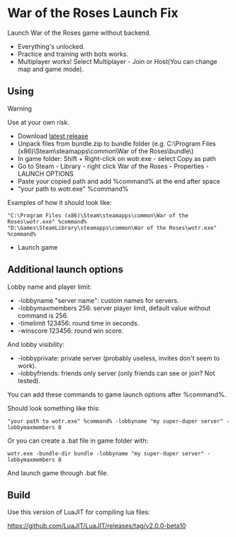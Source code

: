 # War of the Roses Launch Fix
Launch War of the Roses game without backend.
- Everything's unlocked.
- Practice and training with bots works.
- Multiplayer works! Select Multiplayer - Join or Host(You can change map and game mode).
## Using
> [!WARNING]
> Use at your own risk.
- Download [latest release](https://github.com/angaityel/wotr-re/releases)
- Unpack files from bundle.zip to bundle folder (e.g. C:\Program Files (x86)\Steam\steamapps\common\War of the Roses\bundle\\)
- In game folder: Shift + Right-click on wotr.exe - select Copy as path
- Go to Steam - Library - right click War of the Roses - Properties - LAUNCH OPTIONS
- Paste your copied path and add %command% at the end after space
- "your path to wotr.exe" %command%

Examples of how it should look like:
```
"C:\Program Files (x86)\Steam\steamapps\common\War of the Roses\wotr.exe" %command%
"D:\Games\SteamLibrary\steamapps\common\War of the Roses\wotr.exe" %command%
```
- Launch game
## Additional launch options
Lobby name and player limit:
- -lobbyname "server name": custom names for servers.
- -lobbymaxmembers 256: server player limit, default value without command is 256.
- -timelimit 123456: round time in seconds.
- -winscore 123456: round win score.

And lobby visibility:
- -lobbyprivate: private server (probably useless, invites don't seem to work).
- -lobbyfriends: friends only server (only friends can see or join? Not tested).

You can add these commands to game launch options after %command%.

Should look something like this:
```
"your path to wotr.exe" %command% -lobbyname "my super-duper server" -lobbymaxmembers 8
```
Or you can create a .bat file in game folder with:
```
wotr.exe -bundle-dir bundle -lobbyname "my super-duper server" -lobbymaxmembers 8
```
And launch game through .bat file.
## Build
Use this version of LuaJIT for compiling lua files:

https://github.com/LuaJIT/LuaJIT/releases/tag/v2.0.0-beta10


